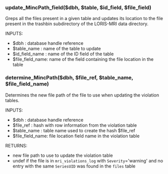 ### update\_MincPath\_field($dbh, $table, $id\_field, $file\_field)

Greps all the files present in a given table and updates its location to the file
present in the trashbin subdirectory of the LORIS-MRI data directory.

INPUTS:
  - $dbh            : database handle reference
  - $table\_name     : name of the table to update
  - $id\_field\_name  : name of the ID field of the table
  - $file\_field\_name: name of the field containing the file location in the table

### determine\_MincPath($dbh, $file\_ref, $table\_name, $file\_field\_name)

Determines the new file path of the file to use when updating the violation
tables.

INPUTS:
  - $dbh            : database handle reference
  - $file\_ref       : hash with row information from the violation table
  - $table\_name     : table name used to create the hash $file\_ref
  - $file\_field\_name: file location field name in the violation table

RETURNS:
  - new file path to use to update the violation table
  - undef if the file is in `mri_violations_log` with `Severity`='warning' and
    no entry with the same `SeriesUID` was found in the `files` table
